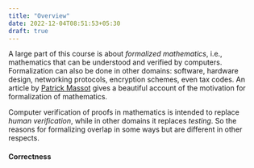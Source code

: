 ```yaml
---
title: "Overview"
date: 2022-12-04T08:51:53+05:30
draft: true
---
```


A large part of this course is about _formalized mathematics_, i.e., mathematics that can be understood and verified by computers. Formalization can also be done in other domains: software, hardware design, networking protocols, encryption schemes, even tax codes. An article by [Patrick Massot](https://www.imo.universite-paris-saclay.fr/~patrick.massot/files/exposition/why_formalize.pdf) gives a beautiful account of the motivation for formalization of mathematics.

Computer verification of proofs in mathematics is intended to replace _human verification_, while in other domains it replaces _testing_. So the reasons for formalizing overlap in some ways but are different in other respects.

#### Correctness
